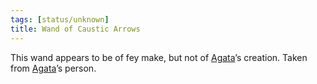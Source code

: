```yaml
---
tags: [status/unknown]
title: Wand of Caustic Arrows
---
```



This wand appears to be of fey make, but not of [Agata](<../../../../people/fey/agata.md>)’s creation. Taken from [Agata](<../../../../people/fey/agata.md>)’s person. 

